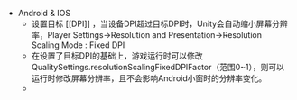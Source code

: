 - Android & IOS
	- 设置目标 [[DPI]] ，当设备DPI超过目标DPI时，Unity会自动缩小屏幕分辨率，Player Settings->Resolution and Presentation->Resolution Scaling Mode : Fixed DPI
	- 在设置了目标DPI的基础上，游戏运行时可以修改QualitySettings.resolutionScalingFixedDPIFactor（范围0~1），则可以运行时修改屏幕分辨率，且不会影响Android小窗时的分辨率变化。
	-